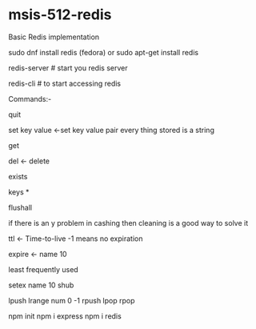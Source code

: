 # msis-512-redis
Basic Redis implementation

sudo dnf install redis (fedora)
or 
sudo apt-get install redis

redis-server # start you redis server

redis-cli # to start accessing redis

Commands:-

quit

set key value <-set key value pair 
every thing stored is a string

get

del <- delete 


exists


keys *


flushall

if there is an y problem in cashing then cleaning is a good way to solve it


ttl <- Time-to-live 
-1 means no expiration

expire <- name 10

least frequently used

setex name 10 shub


lpush
lrange num 0 -1
rpush
lpop 
rpop

npm init
npm i express
npm i redis